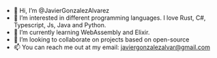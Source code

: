 - 👋 Hi, I’m @JavierGonzalezAlvarez
- 👀 I’m interested in different programming languages. I love Rust, C#, Typescript, Js, Java and Python.
- 🌱 I’m currently learning WebAssembly and Elixir.
- 💞️ I’m looking to collaborate on projects based on open-source
- 📫 You can reach me out at my email: javiergonzalezalvar@gmail.com

<!---
JavierGonzalezAlvarez/JavierGonzalezAlvarez is a ✨ special ✨ repository because its `README.md` (this file) appears on your GitHub profile.
You can click the Preview link to take a look at your changes.
--->
